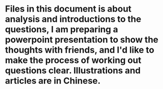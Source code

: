 # Files in this document is about analysis and introductions to the questions, I am preparing a powerpoint presentation to show the thoughts with friends, and I'd like to make the process of working out questions clear. Illustrations and articles are in Chinese.